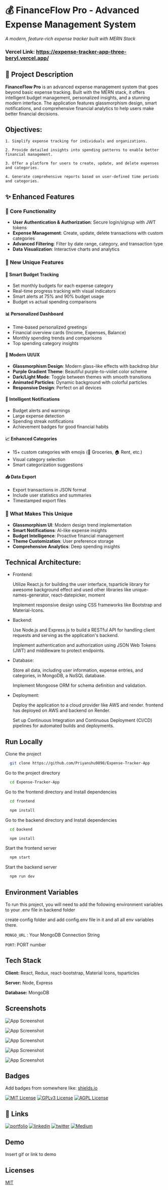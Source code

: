 
# 💰 FinanceFlow Pro - Advanced Expense Management System

*A modern, feature-rich expense tracker built with MERN Stack*

### Vercel Link: https://expense-tracker-app-three-beryl.vercel.app/

## 📝 Project Description

**FinanceFlow Pro** is an advanced expense management system that goes beyond basic expense tracking. Built with the MERN stack, it offers intelligent budget management, personalized insights, and a stunning modern interface. The application features glassmorphism design, smart notifications, and comprehensive financial analytics to help users make better financial decisions.

## Objectives:

    1. Simplify expense tracking for individuals and organizations.

    2. Provide detailed insights into spending patterns to enable better financial management.

    3. Offer a platform for users to create, update, and delete expenses and categories.

    4. Generate comprehensive reports based on user-defined time periods and categories.

## ✨ Enhanced Features

### 🔐 **Core Functionality**
- **User Authentication & Authorization**: Secure login/signup with JWT tokens
- **Expense Management**: Create, update, delete transactions with custom categories
- **Advanced Filtering**: Filter by date range, category, and transaction type
- **Data Visualization**: Interactive charts and analytics

### 🚀 **New Unique Features**

#### 🎯 **Smart Budget Tracking**
- Set monthly budgets for each expense category
- Real-time progress tracking with visual indicators
- Smart alerts at 75% and 90% budget usage
- Budget vs actual spending comparisons

#### 📊 **Personalized Dashboard**
- Time-based personalized greetings
- Financial overview cards (Income, Expenses, Balance)
- Monthly spending trends and comparisons
- Top spending category insights

#### 🎨 **Modern UI/UX**
- **Glassmorphism Design**: Modern glass-like effects with backdrop blur
- **Purple Gradient Theme**: Beautiful purple-to-violet color scheme
- **Dark/Light Mode**: Toggle between themes with smooth transitions
- **Animated Particles**: Dynamic background with colorful particles
- **Responsive Design**: Perfect on all devices

#### 🔔 **Intelligent Notifications**
- Budget alerts and warnings
- Large expense detection
- Spending streak notifications
- Achievement badges for good financial habits

#### 📈 **Enhanced Categories**
- 15+ custom categories with emojis (🛒 Groceries, 🏠 Rent, etc.)
- Visual category selection
- Smart categorization suggestions

#### 📥 **Data Export**
- Export transactions in JSON format
- Include user statistics and summaries
- Timestamped export files

### 🎯 **What Makes This Unique**
- **Glassmorphism UI**: Modern design trend implementation
- **Smart Notifications**: AI-like expense insights
- **Budget Intelligence**: Proactive financial management
- **Theme Customization**: User preference storage
- **Comprehensive Analytics**: Deep spending insights


## Technical Architecture:

- Frontend:

    Utilize React.js for building the user interface, tsparticle library for awesome background effect and used other libraries like unique-names-generator, react-datepicker, moment

    Implement responsive design using CSS frameworks like Bootstrap and Material-Icons.

- Backend:

    Use Node.js and Express.js to build a RESTful API for handling client requests and serving as the application's backend.

    Implement authentication and authorization using JSON Web Tokens (JWT) and middleware to protect endpoints.

- Database:

    Store all data, including user information, expense entries, and categories, in MongoDB, a NoSQL database.

    Implement Mongoose ORM for schema definition and validation.

- Deployment:

    Deploy the application to a cloud provider like AWS and render.
    frontend has deployed on AWS and backend on Render.

    Set up Continuous Integration and Continuous Deployment (CI/CD) pipelines for automated builds and deployments.
## Run Locally

Clone the project

```bash
  git clone https://github.com/Priyanshu9898/Expense-Tracker-App
```

Go to the project directory

```bash
  cd Expense-Tracker-App
```

Go to the frontend directory and Install dependencies

```bash
  cd frontend
```
```bash
  npm install
```

Go to the backend directory and Install dependencies

```bash
  cd backend
```
```bash
  npm install
```

Start the frontend server

```bash
  npm start
```


Start the backend server

```bash
  npm run dev
```

## Environment Variables

To run this project, you will need to add the following environment variables to your .env file in backend folder

create config folder and add config.env file in it and all all env variables there.

`MONGO_URL` : Your MongoDB Connection String

`PORT`: PORT number


## Tech Stack

**Client:** React, Redux, react-bootstrap, Material Icons, tsparticles

**Server:** Node, Express

**Database:** MongoDB


## Screenshots

![App Screenshot](https://i.postimg.cc/6qLR3WNt/Expense-Management-System-Brave-19-04-2023-11-08-53.png)

![App Screenshot](https://i.postimg.cc/DynLNXqZ/Expense-Management-System-Brave-19-04-2023-11-08-59.png)

![App Screenshot](https://i.postimg.cc/Dy6L3wgc/Expense-Management-System-Brave-19-04-2023-11-15-46.png)

![App Screenshot](https://i.postimg.cc/13YF47bn/Expense-Management-System-Brave-19-04-2023-11-15-54.png)

![App Screenshot](https://i.postimg.cc/rwpWV2Z2/Expense-Management-System-Brave-19-04-2023-11-16-01.png)

## Badges

Add badges from somewhere like: [shields.io](https://shields.io/)

[![MIT License](https://img.shields.io/badge/License-MIT-green.svg)](https://choosealicense.com/licenses/mit/)
[![GPLv3 License](https://img.shields.io/badge/License-GPL%20v3-yellow.svg)](https://opensource.org/licenses/)
[![AGPL License](https://img.shields.io/badge/license-AGPL-blue.svg)](http://www.gnu.org/licenses/agpl-3.0)





## 🔗 Links
[![portfolio](https://img.shields.io/badge/my_portfolio-000?style=for-the-badge&logo=ko-fi&logoColor=white)](https://github.com/Priyanshu9898/)
[![linkedin](https://img.shields.io/badge/linkedin-0A66C2?style=for-the-badge&logo=linkedin&logoColor=white)](https://www.linkedin.com/in/priyanshumalaviya/)
[![twitter](https://img.shields.io/badge/twitter-1DA1F2?style=for-the-badge&logo=twitter&logoColor=white)](https://twitter.com/Priyanshu2281)
[![Medium](https://img.shields.io/badge/medum-1DA1F2?style=for-the-badge&logo=medium&logoColor=black)](https://medium.com/@priyanshumalaviya9210)

## Demo

Insert gif or link to demo


## Licenses

[MIT](https://choosealicense.com/licenses/mit/)

